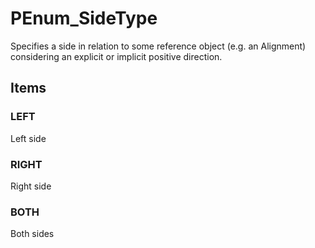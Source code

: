 # PEnum_SideType

Specifies a side in relation to some reference object (e.g. an Alignment) considering an explicit or implicit positive direction.
<!-- end of short definition -->


## Items

### LEFT
Left side

### RIGHT
Right side

### BOTH
Both sides

